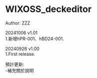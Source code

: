 # WIXOSS_deckeditor  
   
Author: ZZZ  
  
20241006 v1.01  
1.新增hPR-001、hBD24-001.  

20240926 v1.00  
1.First release.  
  
預計更新:  
-補充關於說明  